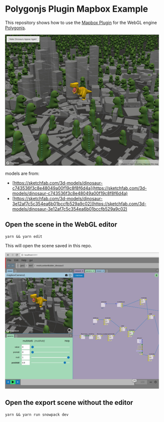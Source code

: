 # Polygonjs Plugin Mapbox Example

This repository shows how to use the [Mapbox Plugin](https://github.com/polygonjs/plugin-mapbox) for the WebGL engine [Polygonjs](https://github.com/polygonjs/polygonjs).

![scene with 3D objects above a map](https://github.com/polygonjs/example-plugin-mapbox/blob/main/doc/mapbox_examples.jpg?raw=true)

models are from:

- [https://sketchfab.com/3d-models/dinosaur-c743536f3c8e48049a00f19c8f8f6d4a](https://sketchfab.com/3d-models/dinosaur-c743536f3c8e48049a00f19c8f8f6d4a)
- [https://sketchfab.com/3d-models/dinosaur-3e12af7c5c354ea6b01bccfb529a9c02](https://sketchfab.com/3d-models/dinosaur-3e12af7c5c354ea6b01bccfb529a9c02)
## Open the scene in the WebGL editor

`yarn && yarn edit`

This will open the scene saved in this repo.

![mapbox plugin from Polygonjs node-based Editor](https://github.com/polygonjs/example-plugin-mapbox/blob/main/doc/mapbox_example_in_editor.jpg?raw=true)

## Open the export scene without the editor

`yarn && yarn run snowpack dev`

